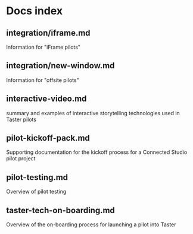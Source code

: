 # Docs index

## integration/iframe.md
Information for "iFrame pilots"

## integration/new-window.md
Information for "offsite pilots"

## interactive-video.md
summary and examples of interactive storytelling technologies used in Taster pilots

## pilot-kickoff-pack.md
Supporting documentation for the kickoff process for a Connected Studio pilot project

## pilot-testing.md
Overview of pilot testing

## taster-tech-on-boarding.md
Overview of the on-boarding process for launching a pilot into Taster
